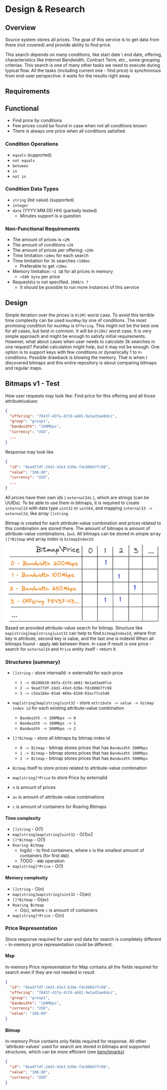 # Design & Research

## Overview

Source system stores all prices. The goal of this service is to get data from there (not covered) and provide ability to
find price.

This search depends on many conditions, like start date \ end date, offering, characteristics like Internet Bandwidth,
Contract Term, etc., some grouping criterias. This search is one of many other tasks we need to execute during typical
flow. All the tasks (including current one - find price) is synchronous from end-user perspective:
it waits for the results right away.

## Requirements

## Functional

* Find price by conditions
* Few prices could be found in case when not all conditions known
* There is always one price when all conditions satisfied

### Condition Operations

* `equals` (supported)
* `not equals`
* `between`
* `in`
* `not in`

### Condition Data Types

* `string` (list value) (supported)
* `integer`
* `date` (YYYY.MM.DD HH) (partially tested)
    * Minutes support is a question

### Non-Functional Requirements

* The amount of prices is `<2M`.
* The amount of conditions `<20`
* The amount of prices per offering: `<20k`
* Time limitation `<10ms` for each search
* Time limitation for `3k` searches `<100ms`
    * Preferable to get `<10ms`
* Memory limitation: `<1 GB` for all prices in memory
    * `<500 byte` per price
* Requests\s is not specified. `2000/s ?`
    * It should be possible to run more instances of this service

## Design

Simple iteration over the prices is `O(2M)` worst case. To avoid this terrible time complexity can be used `HashMap` by
one of conditions. The most promising condition for `HashMap`
is `Offering`. This might not be the best one for all cases, but best in common. It will be `O(20k)` worst case. It is
very simple approach and might be enough to satisfy initial requirements. However, what about cases when user needs to
calculate 3k searches in one request? Parallel calculation might help, but it may not be enough.
One option is to support keys with few conditions or dynamically 1 to n-conditions. Possible drawback is blowing the
memory. That is when I discovered bitmaps and this entire repository is about comparing bitmaps and regular maps.

## Bitmaps v1 - Test

How user requests may look like:
Find price for this offering and all those attribute\values:

```json
{
  "offering": "78437-43fa-41fd-a681-9e1ad3ae0dvi",
  "group": "group1",
  "bandwidth": "100Mbps",
  "currency": "USD",
  ...
}
```

Response may look like

```json
{
  "id": "9ead77df-24d1-43e3-b39e-fdc806b7fc98",
  "value": "100.00",
  "currency": "USD",
  ...
}
```

All prices have their own ids ( `externalIds` ), which are strings (can be UUIDs). To be able to use them in bitmaps, it
is required to create `internalId` with data type `uint32` or `uint64`, and
mapping `internalId -> externalId`, like array `[]string`.

Bitmap is created for each attribute-value combination and prices related to this combination are stored there.
The amount of bitmaps is amount of attribute-value combinations. (`av`).
All bitmaps can be stored in simple array `[]*Bitmap` and array index is `bitmapIndexId`
![](images/design-bitmap-example.png)
Based on provided attribute-value search for bitmap. Structure like `map[string]map[string]uint32` can help to
find `bitmapIndexId`, where first key is attribute, second key is value, and the last one is indexId
When all bitmaps found - apply `AND` between them.
In case if result is one price - search for `externalId` and `Price` entity itself - return it.

### Structures (summary)

* `[]string` - store internalId -> externalId for each price
    * `1 -> db108b38-04fa-41fd-a681-9e1ad3ae0fce`
    * `2 -> 9ead77df-24d1-43e3-b39e-fdc806b7fc98`
    * `3 -> c54a1b6e-03a6-469a-81b0-03ac77ce5d0`
* `map[string]map[string]uint32` - store `attribute -> value -> bitmap index id` for each existing attribute-value
  combination
    * `Bandwidth -> 200Mbps -> 0`
    * `Bandwidth -> 100Mbps -> 1`
    * `Bandwidth -> 500Mbps -> 2`
* `[]*Bitmap` - store all bitmaps by bitmap index id
    * `0 -> Bitmap` - bitmap stores prices that has `Bandwidth 200Mbps`
    * `1 -> Bitmap` - bitmap stores prices that has `Bandwidth 100Mbps`
    * `2 -> Bitmap` - bitmap stores prices that has `Bandwidth 500Mbps`
* `Bitmap` itself to store prices related to attribute-value combination
* `map[string]*Price` to store Price by externalId

* `n` is amount of prices
* `av` is amount of attribute-value combinations
* `c` is amount of containers for Roaring Bitmaps

#### Time complexity

* `[]string` - O(1)
* `map[string]map[string]uint32` - O(1)x2
* `[]*Bitmap` - O(1)
* `Roaring Bitmap`
    * log(k) - to find containers, where `k` is the smallest amount of containers (for first `AND`)
    * TODO - `AND` operation
* `map[string]*Price` - O(1)

#### Memory complexity

* `[]string` - O(n)
* `map[string]map[string]uint32` - O(av)
* `[]*Bitmap` - O(av)
* `Roaring Bitmap`
    * O(c), where `c` is amount of containers
* `map[string]*Price` - O(n)

### Price Representation

Since response required for user and data for search is completely different - in-memory price representation could be
different.

#### Map

In-memory Price representation for Map contains all the fields required for search even if they are not needed in result

```json
{
  "id": "9ead77df-24d1-43e3-b39e-fdc806b7fc98",
  "offering": "78437-43fa-41fd-a681-9e1ad3ae0dvi",
  "group": "group1",
  "bandwidth": "100Mbps",
  "currency": "USD",
  "value": "100.00"
}
```

#### Bitmap

In-memory Price contains only fields required for response.
All other 'attribute-values' used for search are stored in bitmaps and supported structures, which can be more
efficient (see [benchmarks](benchmark.md))

```json
{
  "id": "9ead77df-24d1-43e3-b39e-fdc806b7fc98",
  "value": "100.00",
  "currency": "USD"
}
```